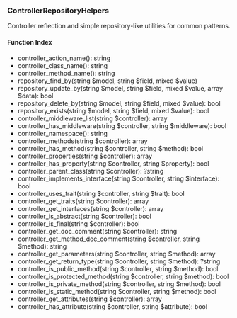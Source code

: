 ### ControllerRepositoryHelpers

Controller reflection and simple repository-like utilities for common patterns.

#### Function Index

- controller_action_name(): string
- controller_class_name(): string
- controller_method_name(): string
- repository_find_by(string $model, string $field, mixed $value)
- repository_update_by(string $model, string $field, mixed $value, array $data): bool
- repository_delete_by(string $model, string $field, mixed $value): bool
- repository_exists(string $model, string $field, mixed $value): bool
- controller_middleware_list(string $controller): array
- controller_has_middleware(string $controller, string $middleware): bool
- controller_namespace(): string
- controller_methods(string $controller): array
- controller_has_method(string $controller, string $method): bool
- controller_properties(string $controller): array
- controller_has_property(string $controller, string $property): bool
- controller_parent_class(string $controller): ?string
- controller_implements_interface(string $controller, string $interface): bool
- controller_uses_trait(string $controller, string $trait): bool
- controller_get_traits(string $controller): array
- controller_get_interfaces(string $controller): array
- controller_is_abstract(string $controller): bool
- controller_is_final(string $controller): bool
- controller_get_doc_comment(string $controller): string
- controller_get_method_doc_comment(string $controller, string $method): string
- controller_get_parameters(string $controller, string $method): array
- controller_get_return_type(string $controller, string $method): ?string
- controller_is_public_method(string $controller, string $method): bool
- controller_is_protected_method(string $controller, string $method): bool
- controller_is_private_method(string $controller, string $method): bool
- controller_is_static_method(string $controller, string $method): bool
- controller_get_attributes(string $controller): array
- controller_has_attribute(string $controller, string $attribute): bool


